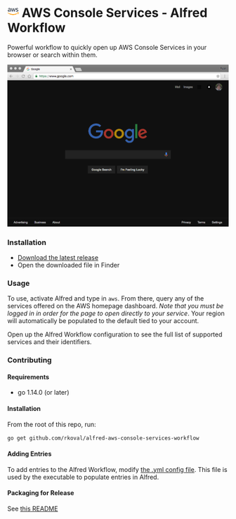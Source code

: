 # <img src="icon.png" width="26"> AWS Console Services - Alfred Workflow

Powerful workflow to quickly open up AWS Console Services in your browser or search within them.

![AWS Console Services - Alfred Workflow Demo](demo.gif)

### Installation
- [Download the latest release](https://github.com/rkoval/alfred-aws-console-services-workflow/releases)
- Open the downloaded file in Finder

### Usage
To use, activate Alfred and type in `aws`. From there, query any of the services offered on the AWS homepage dashboard. *Note that you must be logged in in order for the page to open directly to your service*. Your region will automatically be populated to the default tied to your account.

Open up the Alfred Workflow configuration to see the full list of supported services and their identifiers.

### Contributing

#### Requirements
- go 1.14.0 (or later)

#### Installation
From the root of this repo, run:

```sh
go get github.com/rkoval/alfred-aws-console-services-workflow
```

#### Adding Entries

To add entries to the Alfred Workflow, modify [the .yml config file](console-services.yml). This file is used by the executable to populate entries in Alfred.

#### Packaging for Release

See [this README](release_tools/README.md)